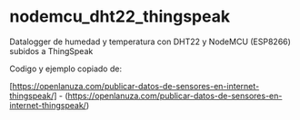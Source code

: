 # nodemcu_dht22_thingspeak
Datalogger de humedad y temperatura con DHT22 y NodeMCU (ESP8266) subidos a ThingSpeak

Codigo y ejemplo copiado de:

[https://openlanuza.com/publicar-datos-de-sensores-en-internet-thingspeak/] - (https://openlanuza.com/publicar-datos-de-sensores-en-internet-thingspeak/)


